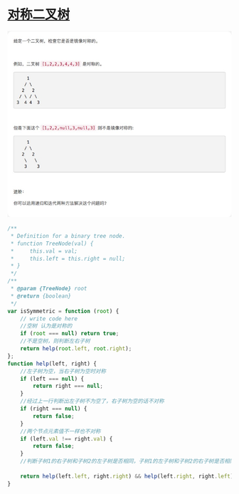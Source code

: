 # [对称二叉树](https://leetcode-cn.com/explore/interview/card/top-interview-questions-easy/7/trees/49/)

![isSymmetric](./imgs/isSymmetric.png)

```js
/**
 * Definition for a binary tree node.
 * function TreeNode(val) {
 *     this.val = val;
 *     this.left = this.right = null;
 * }
 */
/**
 * @param {TreeNode} root
 * @return {boolean}
 */
var isSymmetric = function (root) {
    // write code here
    //空树 认为是对称的
    if (root === null) return true;
    //不是空树，则判断左右子树
    return help(root.left, root.right);
};
function help(left, right) {
    //左子树为空，当右子树为空时对称
    if (left === null) {
        return right === null;
    }
    //经过上一行判断出左子树不为空了，右子树为空的话不对称
    if (right === null) {
        return false;
    }
    //两个节点元素值不一样也不对称
    if (left.val !== right.val) {
        return false;
    }
    //判断子树1的右子树和子树2的左子树是否相同，子树1的左子树和子树2的右子树是否相同

    return help(left.left, right.right) && help(left.right, right.left);
}
```